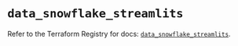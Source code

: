 # `data_snowflake_streamlits`

Refer to the Terraform Registry for docs: [`data_snowflake_streamlits`](https://registry.terraform.io/providers/snowflake-labs/snowflake/0.97.0/docs/data-sources/streamlits).
